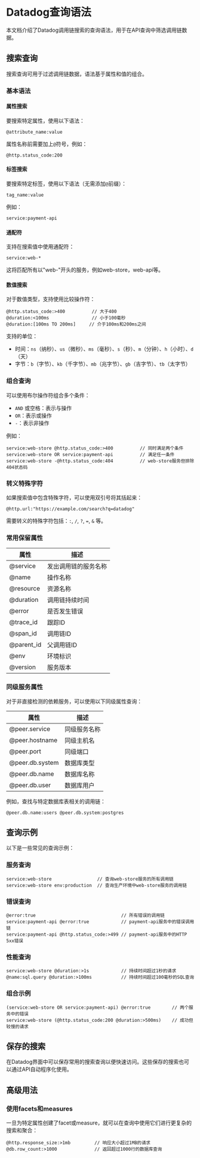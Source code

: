 # Datadog查询语法

本文档介绍了Datadog调用链搜索的查询语法，用于在API查询中筛选调用链数据。

## 搜索查询

搜索查询可用于过滤调用链数据，语法基于属性和值的组合。

### 基本语法

#### 属性搜索

要搜索特定属性，使用以下语法：

```
@attribute_name:value
```

属性名称前需要加上`@`符号，例如：

```
@http.status_code:200
```

#### 标签搜索

要搜索特定标签，使用以下语法（无需添加`@`前缀）：

```
tag_name:value
```

例如：

```
service:payment-api
```

#### 通配符

支持在搜索值中使用通配符：

```
service:web-*
```

这将匹配所有以"web-"开头的服务，例如web-store，web-api等。

#### 数值搜索

对于数值类型，支持使用比较操作符：

```
@http.status_code:>400          // 大于400
@duration:<100ms                // 小于100毫秒
@duration:[100ms TO 200ms]     // 介于100ms和200ms之间
```

支持的单位：
- 时间：`ns`（纳秒）、`us`（微秒）、`ms`（毫秒）、`s`（秒）、`m`（分钟）、`h`（小时）、`d`（天）
- 字节：`b`（字节）、`kb`（千字节）、`mb`（兆字节）、`gb`（吉字节）、`tb`（太字节）

### 组合查询

可以使用布尔操作符组合多个条件：

- `AND` 或空格：表示与操作
- `OR`：表示或操作
- `-`：表示非操作

例如：

```
service:web-store @http.status_code:>400          // 同时满足两个条件
service:web-store OR service:payment-api          // 满足任一条件
service:web-store -@http.status_code:404          // web-store服务但排除404状态码
```

### 转义特殊字符

如果搜索值中包含特殊字符，可以使用双引号将其括起来：

```
@http.url:"https://example.com/search?q=datadog"
```

需要转义的特殊字符包括：`:`, `/`, `?`, `=`, `&` 等。

### 常用保留属性

| 属性 | 描述 |
| --- | --- |
| @service | 发出调用链的服务名称 |
| @name | 操作名称 |
| @resource | 资源名称 |
| @duration | 调用链持续时间 |
| @error | 是否发生错误 |
| @trace_id | 跟踪ID |
| @span_id | 调用链ID |
| @parent_id | 父调用链ID |
| @env | 环境标识 |
| @version | 服务版本 |

### 同级服务属性

对于非直接检测的依赖服务，可以使用以下同级属性查询：

| 属性 | 描述 |
| --- | --- |
| @peer.service | 同级服务名称 |
| @peer.hostname | 同级主机名 |
| @peer.port | 同级端口 |
| @peer.db.system | 数据库类型 |
| @peer.db.name | 数据库名称 |
| @peer.db.user | 数据库用户 |

例如，查找与特定数据库表相关的调用链：

```
@peer.db.name:users @peer.db.system:postgres
```

## 查询示例

以下是一些常见的查询示例：

### 服务查询

```
service:web-store                 // 查询web-store服务的所有调用链
service:web-store env:production  // 查询生产环境中web-store服务的调用链
```

### 错误查询

```
@error:true                                // 所有错误的调用链
service:payment-api @error:true            // payment-api服务中的错误调用链
service:payment-api @http.status_code:>499 // payment-api服务中的HTTP 5xx错误
```

### 性能查询

```
service:web-store @duration:>1s            // 持续时间超过1秒的请求
@name:sql.query @duration:>100ms           // 持续时间超过100毫秒的SQL查询
```

### 组合示例

```
(service:web-store OR service:payment-api) @error:true        // 两个服务中的错误
service:web-store (@http.status_code:200 @duration:>500ms)    // 成功但较慢的请求
```

## 保存的搜索

在Datadog界面中可以保存常用的搜索查询以便快速访问。这些保存的搜索也可以通过API自动程序化使用。

## 高级用法

### 使用facets和measures

一旦为特定属性创建了facet或measure，就可以在查询中使用它们进行更复杂的搜索和聚合：

```
@http.response_size:>1mb         // 响应大小超过1MB的请求
@db.row_count:>1000              // 返回超过1000行的数据库查询
```
